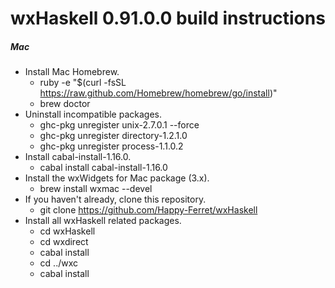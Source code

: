 wxHaskell 0.91.0.0 build instructions
=========

##### Mac
* Install Mac Homebrew.
  * ruby -e "$(curl -fsSL https://raw.github.com/Homebrew/homebrew/go/install)"
  * brew doctor
* Uninstall incompatible packages.
  * ghc-pkg unregister unix-2.7.0.1 --force
  * ghc-pkg unregister directory-1.2.1.0
  * ghc-pkg unregister process-1.1.0.2
* Install cabal-install-1.16.0.
  * cabal install cabal-install-1.16.0
* Install the wxWidgets for Mac package (3.x).
  * brew install wxmac --devel
* If you haven't already, clone this repository.
  * git clone https://github.com/Happy-Ferret/wxHaskell
* Install all wxHaskell related packages.
  * cd wxHaskell
  * cd wxdirect
  * cabal install 
  * cd ../wxc
  * cabal install
